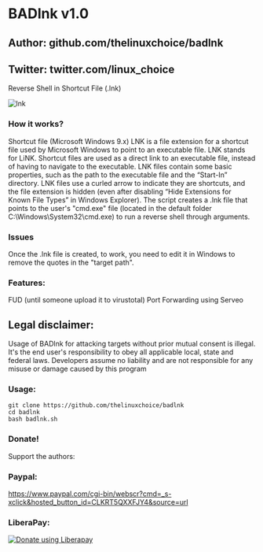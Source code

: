 # BADlnk v1.0
## Author: github.com/thelinuxchoice/badlnk
## Twitter: twitter.com/linux_choice

Reverse Shell in Shortcut File (.lnk)

![lnk](https://user-images.githubusercontent.com/34893261/66158011-6248c900-e5fb-11e9-84ad-ab04df52786c.png)

### How it works?

Shortcut file (Microsoft Windows 9.x)
LNK is a file extension for a shortcut file used by Microsoft Windows to point to an executable file. LNK stands for LiNK. Shortcut files are used as a direct link to an executable file, instead of having to navigate to the executable. LNK files contain some basic properties, such as the path to the executable file and the “Start-In” directory. LNK files use a curled arrow to indicate they are shortcuts, and the file extension is hidden (even after disabling “Hide Extensions for Known File Types” in Windows Explorer).
The script creates a .lnk file that points to the user's "cmd.exe" file (located in the default folder C:\Windows\System32\cmd.exe) to run a reverse shell through arguments.

### Issues

Once the .lnk file is created, to work, you need to edit it in Windows to remove the quotes in the "target path".

### Features:
FUD (until someone upload it to virustotal)
Port Forwarding using Serveo

## Legal disclaimer:

Usage of BADlnk for attacking targets without prior mutual consent is illegal. It's the end user's responsibility to obey all applicable local, state and federal laws. Developers assume no liability and are not responsible for any misuse or damage caused by this program 

### Usage:
```
git clone https://github.com/thelinuxchoice/badlnk
cd badlnk
bash badlnk.sh
```

### Donate!
Support the authors:
### Paypal:
https://www.paypal.com/cgi-bin/webscr?cmd=_s-xclick&hosted_button_id=CLKRT5QXXFJY4&source=url
### LiberaPay:
<noscript><a href="https://liberapay.com/thelinuxchoice/donate"><img alt="Donate using Liberapay" src="https://liberapay.com/assets/widgets/donate.svg"></a></noscript>
